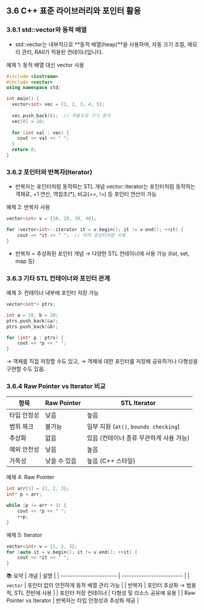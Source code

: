 ## 3.6 C++ 표준 라이브러리와 포인터 활용
### 3.6.1 std::vector와 동적 배열
* std::vector는 내부적으로 **동적 배열(heap)**을 사용하며,
자동 크기 조절, 메모리 관리, RAII가 적용된 컨테이너입니다.

예제 1: 동적 배열 대신 vector 사용
```cpp
#include <iostream>
#include <vector>
using namespace std;

int main() {
  vector<int> vec = {1, 2, 3, 4, 5};
  
  vec.push_back(6);  // 자동으로 크기 증가
  vec[0] = 10;
  
  for (int val : vec) {
    cout << val << " ";
  }
  return 0;
}
```

### 3.6.2 포인터와 반복자(Iterator)
* 반복자는 포인터처럼 동작하는 STL 개념
vector<int>::iterator는 포인터처럼 동작하는 객체로,
+1 연산, 역참조(*), 비교(==, !=) 등 포인터 연산이 가능

예제 2: 반복자 사용
```cpp
vector<int> v = {10, 20, 30, 40};

for (vector<int>::iterator it = v.begin(); it != v.end(); ++it) {
    cout << *it << " ";  // 마치 포인터처럼 사용
}
```
* 반복자 = 추상화된 포인터 개념
→ 다양한 STL 컨테이너에 사용 가능 (list, set, map 등)

### 3.6.3 기타 STL 컨테이너와 포인터 관계
예제 3: 컨테이너 내부에 포인터 저장 가능
```cpp
vector<int*> ptrs;

int a = 10, b = 20;
ptrs.push_back(&a);
ptrs.push_back(&b);

for (int* p : ptrs) {
    cout << *p << " ";
}
```
→ 객체를 직접 저장할 수도 있고,
→ 객체에 대한 포인터를 저장해 공유하거나 다형성을 구현할 수도 있음.

### 3.6.4 Raw Pointer vs Iterator 비교
| 항목     | Raw Pointer | STL Iterator                      |
| ------ | ----------- | --------------------------------- |
| 타입 안정성 | 낮음          | 높음                                |
| 범위 체크  | 불가능         | 일부 지원 (`at()`, `bounds checking`) |
| 추상화    | 없음          | 있음 (컨테이너 종류 무관하게 사용 가능)           |
| 예외 안전성 | 낮음          | 높음                                |
| 가독성    | 낮을 수 있음     | 높음 (C++ 스타일)                      |

예제 4: Raw Pointer
```cpp
int arr[3] = {1, 2, 3};
int* p = arr;

while (p != arr + 3) {
    cout << *p << " ";
    ++p;
}
```
예제 5: Iterator
```cpp
vector<int> v = {1, 2, 3};
for (auto it = v.begin(); it != v.end(); ++it) {
    cout << *it << " ";
}
```

📚 요약
| 개념                      | 설명                        |
| ----------------------- | ------------------------- |
| `vector`                | 포인터 없이 안전하게 동적 배열 관리 가능   |
| 반복자                     | 포인터 추상화 → 범용적, STL 전반에 사용 |
| 포인터 저장 컨테이너             | 다형성 및 리소스 공유에 유용          |
| Raw Pointer vs Iterator | 반복자는 타입 안정성과 추상화 제공       |
